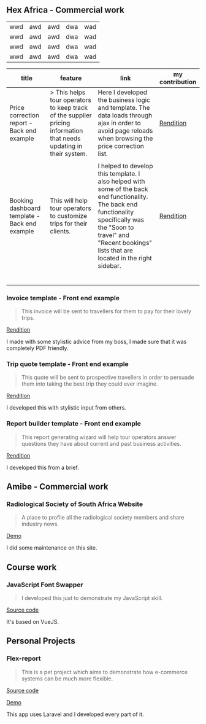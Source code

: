 ## Hex Africa - Commercial work

<table class="tg">
  <tr>
    <td class="tg-0pky">wwd</td>
    <td class="tg-0pky">awd</td>
    <td class="tg-0pky">awd</td>
    <td class="tg-0pky">dwa</td>
    <td class="tg-0pky">wad</td>
  </tr>
  <tr>
    <td class="tg-0pky">wwd</td>
    <td class="tg-0pky">awd</td>
    <td class="tg-0pky">awd</td>
    <td class="tg-0pky">dwa</td>
    <td class="tg-0pky">wad</td>
  </tr>
  <tr>
    <td class="tg-0pky">wwd</td>
    <td class="tg-0pky">awd</td>
    <td class="tg-0pky">awd</td>
    <td class="tg-0pky">dwa</td>
    <td class="tg-0pky">wad</td>
  </tr>
  <tr>
    <td class="tg-0pky">wwd</td>
    <td class="tg-0pky">awd</td>
    <td class="tg-0pky">awd</td>
    <td class="tg-0pky">dwa</td>
    <td class="tg-0pky">wad</td>
  </tr>
</table>



|  title | feature  |  link |  my contribution |
|---|---|---|---|
| Price correction report - Back end example | > This helps tour operators to keep track of the supplier pricing information that needs updating in their system. | Here I developed the business logic and template. The data loads through ajax in order to avoid page reloads when browsing the price correction list. | <a href="price-correction-report/">Rendition</a> |
|   |   |   |   |
| Booking dashboard template - Back end example | This will help tour operators to customize trips for their clients. | I helped to develop this template. I also helped with some of the back end functionality. The back end functionality specifically was the "Soon to travel" and  "Recent bookings" lists that are located in the right sidebar. | <a href="booking-dashboard-template/">Rendition</a> |
|   |   |   |   |
|   |   |   |   |
|   |   |   |   |
|   |   |   |   |
|   |   |   |   |
|   |   |   |   |




### Invoice template - Front end example
> This invoice will be sent to travellers for them to pay for their lovely trips.

<a href="invoice-template/">Rendition</a>

I made with some stylistic advice from my boss, I made sure that it was completely PDF friendly.

### Trip quote template - Front end example
> This quote will be sent to prospective travellers in order to persuade them into taking the best trip they could ever imagine.

<a href="quote-template/">Rendition</a>

I developed this with stylistic input from others.

### Report builder template - Front end example
> This report generating wizard will help tour operators answer questions they have about current and past business activities.

<a href="report-builder/">Rendition</a>

I developed this from a brief.

## Amibe - Commercial work

### Radiological Society of South Africa Website
> A place to profile all the radiological society members and share industry news.

<a href="https://rssa.co.za/">Demo</a>

I did some maintenance on this site.

## Course work 

### JavaScript Font Swapper
> I developed this just to demonstrate my JavaScript skill.

<a href="https://github.com/ivan006/font-picker-pigeon">Source code</a>

It's based on VueJS.


## Personal Projects

### Flex-report
> This is a pet project which aims to demonstrate how e-commerce systems can be much more flexible.

<a href="https://github.com/ivan006/Flexi-merce-SQL-DB-Production">Source code</a>

<a href="http://harmonyville.net">Demo</a>


This app uses Laravel and I developed every part of it.


